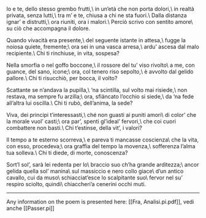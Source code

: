 Io e te, dello stesso grembo frutti,\\
in un’età che non porta dolori,\\
in realtà privata, senza lutti,\\
tra m’ e te, chiusa a chi ne sta fuori.\\
Dalla distanza ignar’ e distrutti,\\
ora riuniti, ora i malori.\\
Perciò scrivo con sentito amore\\
su ciò che accompagna il dolore.

Quando vivacità era presente,\\
del seguente istante in attesa,\\
fugge la noiosa quiete, fremente;\\
ora sei in una vasca arresa,\\
ardu’ ascesa dal malo recipiente.\\
Chi ti rinchiuse, in vita, sospesa?

Nella smorfia o nel goffo boccone,\\
il rossore del tu’ viso rivolto\\
a me, con guance, del sano, icone;\\
ora, col tenero riso sepolto,\\
è avvolto dal gelido pallore.\\
Chi ti risucchiò, per bocca, il volto?

Scattante se n’andava la pupilla,\\
‘na scintilla, sul volto mai risiede,\\
non restava, ma sempre fu arzilla;\\
ora, sfiäncato l’occhio si siede,\\
da ‘na fede all’altra lui oscilla.\\
Chi ti rubò, dell’anima, la sede?

Viva, dei principi t’interessasti,\\
ché non guasti ai puniti amori\\
di color’ che la morale vuol’ casti;\\
ora par’, spenti gl’ideal’ fervori,\\
che coi cuori combattere non basti.\\
Chi t’estinse, della vit’, i valori?

Il tempo a te esterno scorreva,\\
e pareva ti mancasse coscienza\\
che la vita, con esso, procedeva;\\
ora graffia del tempo la movenza,\\
sofferenza l’alma tua solleva.\\
Chi ti diede, di morte, conoscenza?

Sort’l sol’, sarà lei redenta per lo\\
braccio suo ch’ha grande arditezza;\\
ancor gelida quella sol’ manina\\
sul massiccio e nero collo giace\\
d’un antico cavallo, cui da muso\\
schiacciat’esce lo scalpitante suo\\
fervor nel su’ respiro sciolto, quindi\\
chiaccheri’a cenerini occhi muti.

---
Any information on the poem is presented here: [[Fra, Analisi.pi.pdf]], vedi anche [[Passer.pi]]